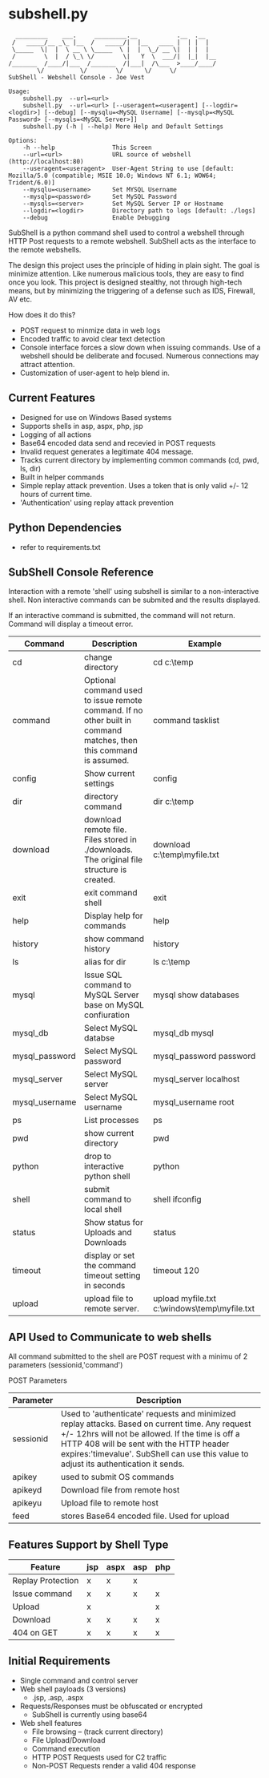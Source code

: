 # subshell.py

```
  _________    ___.     _________.__           .__  .__   
 /   _____/__ _\_ |__  /   _____/|  |__   ____ |  | |  |  
 \_____  \|  |  \ __ \ \_____  \ |  |  \_/ __ \|  | |  |  
 /        \  |  / \_\ \/        \|   Y  \  ___/|  |_|  |__
/_______  /____/|___  /_______  /|___|  /\___  >____/____/
        \/          \/        \/      \/     \/           
SubShell - Webshell Console - Joe Vest

Usage: 
    subshell.py  --url=<url>
    subshell.py  --url=<url> [--useragent=<useragent] [--logdir=<logdir>] [--debug] [--mysqlu=<MySQL Username] [--mysqlp=<MySQL Password> [--mysqls=<MySQL Server>]]
    subshell.py (-h | --help) More Help and Default Settings

Options:
    -h --help                This Screen
    --url=<url>              URL source of webshell (http://localhost:80)
    --useragent=<useragent>  User-Agent String to use [default: Mozilla/5.0 (compatible; MSIE 10.0; Windows NT 6.1; WOW64; Trident/6.0)]
    --mysqlu=<username>      Set MYSQL Username
    --mysqlp=<password>      Set MySQL Password
    --mysqls=<server>        Set MySQL Server IP or Hostname
    --logdir=<logdir>        Directory path to logs [default: ./logs]
    --debug                  Enable Debugging

```

SubShell is a python command shell used to control a webshell through HTTP Post requests to a remote webshell.  SubShell acts as the interface to the remote webshells.  

The design this project uses the principle of hiding in plain sight.  The goal is minimize attention.  Like numerous malicious tools, they are easy to find once you look.  This project is designed stealthy, not through high-tech means, but by minimizing the triggering of a defense such as IDS, Firewall, AV etc.

How does it do this?

  - POST request to minmize data in web logs
  - Encoded traffic to avoid clear text detection
  - Console interface forces a slow down when issuing commands.  Use of a webshell should be deliberate and focused.  Numerous connections may attract attention.
  - Customization of user-agent to help blend in.

## Current Features

  - Designed for use on Windows Based systems
  - Supports shells in asp, aspx, php, jsp
  - Logging of all actions
  - Base64 encoded data send and recevied in POST requests
  - Invalid request generates a legitimate 404 message.
  - Tracks current directory by implementing common commands (cd, pwd, ls, dir)
  - Built in helper commands
  - Simple replay attack prevention.  Uses a token that is only valid +/- 12 hours of current time.
  - 'Authentication' using replay attack prevention

## Python Dependencies
 
 - refer to requirements.txt

## SubShell Console Reference 

Interaction with a remote 'shell' using subshell is similar to a non-interactive shell.  Non interactive commands can be submited and the results displayed.  

If an interactive command is submitted, the command will not return.  Command will display a timeout error.  

| Command   | Description      | Example
|-----------|------------------|--------
|cd         | change directory | cd c:\temp
|command    | Optional command used to issue remote command.  If no other built in command matches, then this command is assumed. | command tasklist
|config     | Show current settings | config
|dir        | directory command | dir c:\temp
|download   | download remote file.  Files stored in ./downloads.  The original file structure is created. | download c:\temp\myfile.txt
|exit       | exit command shell | exit
|help       | Display help for commands | help
|history    | show command  history | history
|ls         | alias for dir | ls c:\temp
|mysql      | Issue SQL command to MySQL Server base on MySQL confiuration | mysql show databases
|mysql_db       | Select MySQL databse | mysql_db mysql
|mysql_password | Select MySQL password | mysql_password password
|mysql_server   | Select MySQL server   | mysql_server localhost
|mysql_username | Select MySQL username | mysql_username root
|ps         | List processes | ps
|pwd        | show current directory | pwd
|python     | drop to interactive python shell | python
|shell      | submit command to local shell | shell ifconfig 
|status     | Show status for Uploads and Downloads | status
|timeout    | display or set the command timeout setting in seconds | timeout 120
|upload     | upload file to remote server. | upload myfile.txt c:\windows\temp\myfile.txt


## API Used to Communicate to web shells

All command submitted to the shell are POST request with a minimu of 2 parameters (sessionid,'command')

POST Parameters

|Parameter  | Description |
|-----------|-------------|
|sessionid  |Used to 'authenticate' requests and minimized replay attacks.  Based on current time.  Any request +/- 12hrs will not be allowed.  If the time is off a HTTP 408 will be sent with the HTTP header expires:'timevalue'.  SubShell can use this value to adjust its authentication it sends.|            
|apikey     |used to submit OS commands|
|apikeyd    |Download file from remote host|
|apikeyu    |Upload file to remote host |
|feed       |stores Base64 encoded file.  Used for upload |

## Features Support by Shell Type

|Feature           | jsp  | aspx | asp  | php  |
|------------------|------|------|------|------|
|Replay Protection |  x   |   x  |   x  |      |
|Issue command     |  x   |   x  |   x  |  x   |
|Upload            |  x   |      |      |  x   |
|Download          |  x   |   x  |   x  |  x   |
|404 on GET        |  x   |   x  |   x  |  x   |

  
## Initial Requirements
  - Single command and control server
  - Web shell payloads (3 versions)
    - .jsp, .asp, .aspx
  - Requests/Responses must be obfuscated or encrypted
    - SubShell is currently using base64
  - Web shell features
    - File browsing – (track current directory)
    - File Upload/Download
    - Command execution
    - HTTP POST Requests used for C2 traffic
    - Non-POST Requests render a valid 404 response